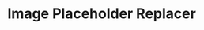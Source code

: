 
Image Placeholder Replacer
================================================================================

